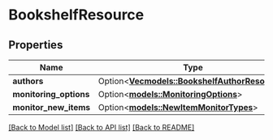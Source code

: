 # BookshelfResource

## Properties

Name | Type | Description | Notes
------------ | ------------- | ------------- | -------------
**authors** | Option<[**Vec<models::BookshelfAuthorResource>**](BookshelfAuthorResource.md)> |  | [optional]
**monitoring_options** | Option<[**models::MonitoringOptions**](MonitoringOptions.md)> |  | [optional]
**monitor_new_items** | Option<[**models::NewItemMonitorTypes**](NewItemMonitorTypes.md)> |  | [optional]

[[Back to Model list]](../README.md#documentation-for-models) [[Back to API list]](../README.md#documentation-for-api-endpoints) [[Back to README]](../README.md)


